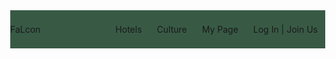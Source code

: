 <!--
1. 로고의 크기와 전체화면일 때의 위치는 <글씨체, 글자크기>의 조정 이후에 들어갈 것임
2. 마이페이지 드롭다운 메뉴의 구현은 코드는 있지만 색상을 정하지 못한 상태라 css에 넣지 않음
3. 상단 메뉴에 가게 주인 메뉴를 넣을지 의논 필요
-->


<!DOCTYPE html>
<html lang="en">
<head>
    <meta charset="UTF-8">
    <meta http-equiv="X-UA-Compatible" content="IE=edge">
    <meta name="viewport" content="width=device-width, initial-scale=1.0">
    <script src="https://kit.fontawesome.com/1054b709f3.js" crossorigin="anonymous"></script>
    <title>NavigationBar</title>
    <style>
        body{margin: 0;}    /*font-family지정 필요*/
        a{text-decoration: none; color: #dbd5d3;}
        .navbar{
            display: flex;
            justify-content: space-between;
            align-items: center;
            background-color: #385a45;
            padding: 8px 12px
            position: fixed;
            top: 0; /*position과 top은 네비게이션바를 최상단에 고정하기 위함, 불필요하면 두 개는 삭제*/
        }
        .navbar_logo{color: #a7c299; left: 50px;}
        .navbar_menu{
            display: flex;
            list-style: none;
            padding-left: 0;
        }
        .navbar_menu li{
            padding: 8px 12px;
            display: inline-block;  /*불필요할 시 display, vertical-align을 삭제해본다*/
            vertical-align: top;
        }
        .navbar_subMenu{list-style: none; display: none;}
        .navbar_menu li:hover{background-color: #5c8868; border-radius: 4px;}
        .navbar_toggleBn{
            position: absolute;
            right: 25px;
            color:#a7c299;
            display: none;
        }
        @media screen and (max-width: 750px){
            .navbar{
                flex-direction: column;
                align-items: flex-start;
                padding: 8px 24px;
            }
            .navbar_menu{
                flex-direction: column;
                align-items: center;
                width: 100%;
                display: none;
            }
            .navbar_menu li{width: 100%; text-align: center;}
            .navbar_toggleBn{display: block;}
            .navbar_menu.active{display: flex;}
        }
    </style>
</head>
<body>
    <nav class="navbar">
        <div class="navbar_logo">
            <i class="fa-solid fa-feather-pointed"></i>
            <a href="">FaLcon</a>
        </div>
        <ul class="navbar_menu">
            <li><a href="">Hotels</a></li>
            <li><a href="">Culture</a></li>
            <li><a href="" class="navbar_mpMenu">My Page</a></li>
                <ul class="navbar_subMenu">
                    <li><a href="">Personal Information</a></li>
                    <li><a href="">Liked Contents</a></li>
                    <li><a href="">Reservations</a></li>
                    <li><a href="">Reviews</a></li>
            </ul>
            <li><a href="">Log In | Join Us</a></li>
            <!--선생님께서는 상단 메뉴에 샵 주인 페이지를 추가하길 바라셨는데 이에 대한 결정 필요-->
        </ul>
        <a href="#" class="navbar_toggleBn">
            <i class="fa-solid fa-bars"></i>
        </a>
        <script>
            const toggleBn = document.querySelector('.navbar_toggleBn');
            const menu = document.querySelector('.navbar_menu');

            toggleBn.addEventListener('click', () => {
            menu.classList.toggle('active');
            });
        </script>
    </nav>
</body>
</html>
